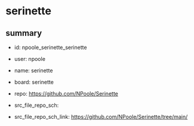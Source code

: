 # serinette
 
## summary 
* id: npoole_serinette_serinette
* user: npoole
* name: serinette
* board: serinette
* repo: https://github.com/NPoole/Serinette



* src_file_repo_sch: 
* src_file_repo_sch_link: https://github.com/NPoole/Serinette/tree/main/





